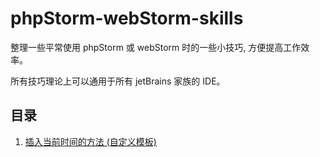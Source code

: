 phpStorm-webStorm-skills
========================

整理一些平常使用 phpStorm 或 webStorm 时的一些小技巧, 方便提高工作效率。

所有技巧理论上可以通用于所有 jetBrains 家族的 IDE。




## 目录

001. [插入当前时间的方法 (自定义模板)](docs/001.air-template.md)

